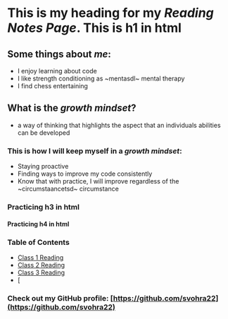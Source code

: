 # This is my heading for my _Reading Notes Page_. This is h1 in html

## Some things about _me_:

* I enjoy learning about code 
* I like strength conditioning as ~mentasdl~ mental therapy 
* I find chess entertaining  

## What is the _growth mindset_?

- a way of thinking that highlights the aspect that an individuals abilities can be developed
 
### This is how I will keep myself in a _growth mindset_:

- Staying proactive 
- Finding ways to improve my code consistently 
- Know that with practice, I will improve regardless of the ~circumstaancetsd~ circumstance

### Practicing h3 in html
#### Practicing h4 in html

### Table of Contents
- [Class 1 Reading](class1.md)
- [Class 2 Reading](class2.md)
- [Class 3 Reading](class3.md)
- [

### Check out my GitHub profile: [https://github.com/svohra22](https://github.com/svohra22)





